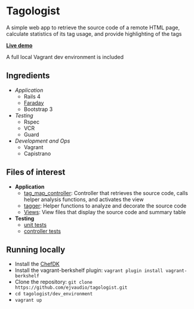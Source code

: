 Tagologist
==============

A simple web app to retrieve the source code of a remote HTML page, calculate statistics of its tag usage, and provide highlighting of the tags

[**Live demo**](http://tagologist.ericvierhaus.com)

A full local Vagrant dev environment is included

Ingredients
--------------

- *Application*
  - Rails 4
  - [Faraday](https://github.com/lostisland/faraday)
  - Bootstrap 3
- *Testing*
  - Rspec
  - VCR
  - Guard
- *Development and Ops*
  - Vagrant
  - Capistrano

Files of interest
-------------

- **Application**
  - [tag_map_controller](https://github.com/ejvaudio/tagologist/blob/master/code/app/controllers/tag_map_controller.rb): Controller that retrieves the source code, calls helper analysis functions, and activates the view
  - [tagger](https://github.com/ejvaudio/tagologist/blob/master/code/lib/tagger.rb): Helper functions to analyze and decorate the source code
  - [Views](https://github.com/ejvaudio/tagologist/tree/master/code/app/views/tag_map): View files that display the source code and summary table
- **Testing**
  - [unit tests](https://github.com/ejvaudio/tagologist/blob/master/code/spec/modules/tagger_spec.rb)
  - [controller tests](https://github.com/ejvaudio/tagologist/blob/master/code/spec/controllers/tag_map_controller_spec.rb)

Running locally
--------------

- Install the [ChefDK](https://downloads.chef.io/chef-dk/)
- Install the vagrant-berkshelf plugin: `vagrant plugin install vagrant-berkshelf`
- Clone the repository: `git clone https://github.com/ejvaudio/tagologist.git`
- `cd tagologist/dev_environment`
- `vagrant up`